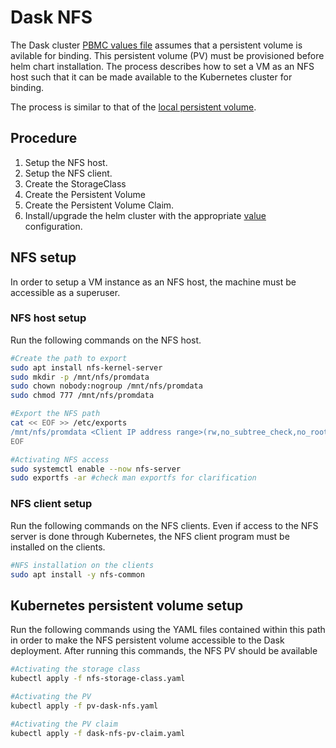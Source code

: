 # Dask NFS
The Dask cluster [PBMC values file](../PBMC_values.yaml) assumes that a persistent volume is avilable for binding.
This persistent volume (PV) must be provisioned before helm chart installation. The process describes how to set a VM as an NFS host such that it can be made available to the Kubernetes cluster for binding. 

The process is similar to that of the [local persistent volume](../dask_volume_templates/README.md).

## Procedure
1. Setup the NFS host.
2. Setup the NFS client.
3. Create the StorageClass
4. Create the Persistent Volume
5. Create the Persistent Volume Claim. 
6. Install/upgrade the helm cluster with the appropriate [value](../values.yaml) configuration. 

## NFS setup
In order to setup a VM instance as an NFS host, the machine must be accessible as a superuser.

### NFS host setup
Run the following commands on the NFS host. 

```bash
#Create the path to export
sudo apt install nfs-kernel-server
sudo mkdir -p /mnt/nfs/promdata
sudo chown nobody:nogroup /mnt/nfs/promdata
sudo chmod 777 /mnt/nfs/promdata

#Export the NFS path
cat << EOF >> /etc/exports
/mnt/nfs/promdata <Client IP address range>(rw,no_subtree_check,no_root_squash)
EOF

#Activating NFS access
sudo systemctl enable --now nfs-server
sudo exportfs -ar #check man exportfs for clarification
```

### NFS client setup
Run the following commands on the NFS clients. Even if access to the NFS server is done through Kubernetes, the NFS client program must be installed on the clients. 

```bash
#NFS installation on the clients
sudo apt install -y nfs-common
```

## Kubernetes persistent volume setup
Run the following commands using the YAML files contained within this path in order to make the NFS persistent volume accessible to the Dask deployment. After running this commands, the NFS PV should be available 

```bash
#Activating the storage class
kubectl apply -f nfs-storage-class.yaml

#Activating the PV
kubectl apply -f pv-dask-nfs.yaml

#Activating the PV claim
kubectl apply -f dask-nfs-pv-claim.yaml
```



